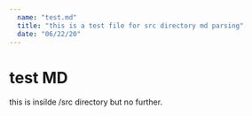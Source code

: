 ```yaml
---
  name: "test.md"
  title: "this is a test file for src directory md parsing"
  date: "06/22/20"
---
```


# test MD

this is insilde /src directory but no further.